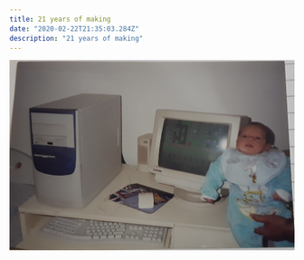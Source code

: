 ```yaml
---
title: 21 years of making 
date: "2020-02-22T21:35:03.284Z"
description: "21 years of making"
---
```


![Me wearing indonesian batik](./me.jpg)
